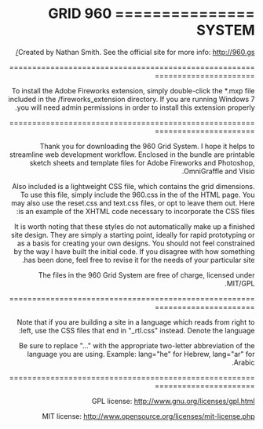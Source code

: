 ===============
960 GRID SYSTEM
===============

Created by Nathan Smith. See the official site for more info: http://960.gs/

============================================================================

To install the Adobe Fireworks extension, simply double-click the *.mxp file
included in the /fireworks_extension directory. If you are running Windows 7
you will need admin permissions in order to install this extension properly.

============================================================================

Thank you for downloading the 960 Grid System. I hope it helps to streamline
web development workflow. Enclosed in the bundle are printable sketch sheets
and template files for Adobe Fireworks and Photoshop, OmniGraffle and Visio.

Also included is a lightweight CSS file, which contains the grid dimensions.
To use this file, simply include the 960.css in the <head> of the HTML page.
You may also use the reset.css and text.css files, or opt to leave them out.
Here is an example of the XHTML code necessary to incorporate the CSS files:

<head>
<link rel="stylesheet" type="text/css" media="all" href="css/reset.css" />
<link rel="stylesheet" type="text/css" media="all" href="css/text.css" />
<link rel="stylesheet" type="text/css" media="all" href="css/960.css" />
</head>

It is worth noting that these styles do not automatically make up a finished
site design. They are simply a starting point, ideally for rapid prototyping
or as a basis for creating your own designs. You should not feel constrained
by the way I have built the initial code. If you disagree with how something
has been done, feel free to revise it for the needs of your particular site.

The files in the 960 Grid System are free of charge, licensed under MIT/GPL.

============================================================================

Note that if you are building a site in a language which reads from right to
left, use the CSS files that end in "_rtl.css" instead. Denote the language:

<html lang="..." dir="rtl">

Be sure to replace "..." with the appropriate two-letter abbreviation of the
language you are using. Example: lang="he" for Hebrew, lang="ar" for Arabic.

============================================================================

GPL license:
http://www.gnu.org/licenses/gpl.html

MIT license:
http://www.opensource.org/licenses/mit-license.php
